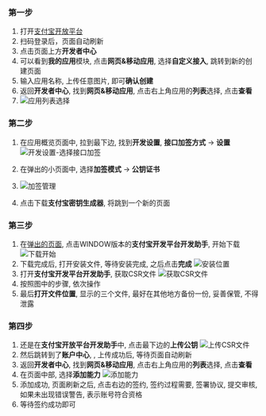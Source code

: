 ### 第一步
1. 打开<a href="https://open.alipay.com/platform/home.htm" target="_blank">支付宝开放平台</a>
2. 扫码登录后，页面自动刷新
3. 点击页面上方**开发者中心**
4. 可以看到**我的应用**模块, 点击**网页&移动应用**, 选择**自定义接入**, 跳转到新的创建页面
5. 输入应用名称, 上传任意图片, 即可**确认创建**
6. 返回**开发者中心**, 找到**网页&移动应用**, 点击右上角应用的**列表**选择, 点击**查看**
7. ![应用列表选择](https://github.com/the-Rings/financeflow/blob/master/%E5%BA%94%E7%94%A8%E5%88%97%E8%A1%A8%E9%80%89%E6%8B%A9.png)

### 第二步
1. 在应用概览页面中, 拉到最下边, 找到**开发设置**, **接口加签方式** -> **设置**
![开发设置-选择接口加签](https://github.com/the-Rings/financeflow/blob/master/%E5%BC%80%E5%8F%91%E8%AE%BE%E7%BD%AE-%E9%80%89%E6%8B%A9%E6%8E%A5%E5%8F%A3%E5%8A%A0%E7%AD%BE.png)
2. 在弹出的小页面中, 选择**加签模式** -> **公钥证书**
3. ![加签管理](https://github.com/the-Rings/financeflow/blob/master/%E5%8A%A0%E7%AD%BE%E7%AE%A1%E7%90%86-%E4%B8%8B%E8%BD%BD%E6%94%AF%E4%BB%98%E5%AE%9D%E5%AF%86%E9%92%A5%E7%94%9F%E6%88%90%E5%99%A8.png)

4. 点击下载**支付宝密钥生成器**, 将跳到一个新的页面

### 第三步
1. 在[弹出的页面](https://opendocs.alipay.com/open/291/106097/), 点击WINDOW版本的**支付宝开发平台开发助手**, 开始下载
![下载开始](https://github.com/the-Rings/financeflow/blob/master/%E4%B8%8B%E8%BD%BD%E5%BC%80%E5%A7%8B.png)
2. 下载完成后, 打开安装文件, 等待安装完成, 之后点击**完成**
![安装位置](https://github.com/the-Rings/financeflow/blob/master/%E5%AE%89%E8%A3%85%E4%BD%8D%E7%BD%AE.png)
3. 打开**支付宝开发平台开发助手**, 获取CSR文件
![获取CSR文件](https://github.com/the-Rings/financeflow/blob/master/%E8%8E%B7%E5%8F%96CSR%E6%96%87%E4%BB%B6.png)
4. 按照图中的步骤, 依次操作
4. 最后**打开文件位置**, 显示的三个文件, 最好在其他地方备份一份, 妥善保管, 不得泄露

### 第四步
1. 还是在**支付宝开放平台开发助手**中, 点击最下边的**上传公钥**
![上传CSR文件](https://github.com/the-Rings/financeflow/blob/master/%E4%B8%8A%E4%BC%A0CSR%E6%96%87%E4%BB%B6.png)
2. 然后跳转到了**账户中心**, , 上传成功后, 等待页面自动刷新
3. 返回**开发者中心**, 找到**网页&移动应用**, 点击右上角应用的**列表**选择, 点击**查看**
4. 在页面中部, 选择**添加能力**
![添加能力](https://github.com/the-Rings/financeflow/blob/master/%E6%B7%BB%E5%8A%A0%E8%83%BD%E5%8A%9B.png)
5. 添加成功, 页面刷新之后, 点击右边的签约, 签约过程需要, 签署协议, 提交审核, 如果未出现错误警告, 表示账号符合资格
6. 等待签约成功即可

